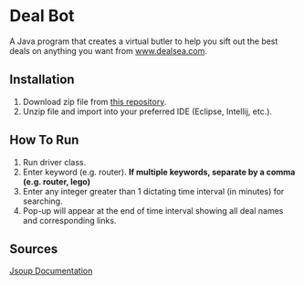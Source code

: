 # Deal Bot

A Java program that creates a virtual butler to help you sift out the best deals on anything you want from www.dealsea.com.

## Installation

1. Download zip file from [this repository](https://github.com/ASazhin97/SearchForDeals/archive/master.zip).
2. Unzip file and import into your preferred IDE (Eclipse, Intellij, etc.).

## How To Run

1. Run driver class.
2. Enter keyword (e.g. router). **If multiple keywords, separate by a comma (e.g. router, lego)**
3. Enter any integer greater than 1 dictating time interval (in minutes) for searching.
4. Pop-up will appear at the end of time interval showing all deal names and corresponding links.

## Sources

[Jsoup Documentation](https://jsoup.org/)
